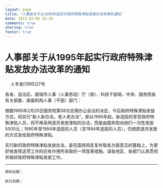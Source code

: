 ```yaml
---
layout: page
title: "人事部关于从1995年起实行政府特殊津贴发放办法改革的通知"
date: 2013-03-06 15:10
comments: true
sharing: true
footer: true
---
```



# 人事部关于从1995年起实行政府特殊津贴发放办法改革的通知
　
人专发[1995]27号

各省、自治区、直辖市人事（人事劳动）厅（局）、科技干部局，中央、国务院各有关部委、直属机构人事（干部）部门：

根据1995年2月25日国务院第58次总理办公会议的决定，今后政府特殊津贴发放方式，将实行“新人新办法，老人老办法”，即从1995年起，新选拔的享受政府特殊津贴人员，将不再采用逐月发放津贴的办法，而是由国务院向他们一次性发放5000元；1990年至1994年选拔的人员（含1994年选拔的人员），仍按原逐月发放的方式发给政府特殊津贴。

实行新的政府特殊津贴发放办法，是在国务院反复听取各方面意见的基础上，为更好地发挥这项工作的应有作用所采取的一项改革措施。请各地区、各部门认真贯彻并做好政府特殊津贴发放工作。



---

	颁布日期： 

	执行日期：


